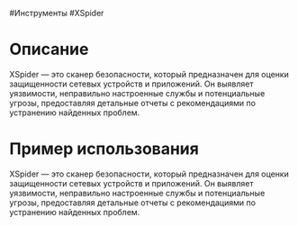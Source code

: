 #Инструменты #XSpider

# Описание

XSpider — это сканер безопасности, который предназначен для оценки защищенности сетевых устройств и приложений. Он выявляет уязвимости, неправильно настроенные службы и потенциальные угрозы, предоставляя детальные отчеты с рекомендациями по устранению найденных проблем.

# Пример использования

XSpider — это сканер безопасности, который предназначен для оценки защищенности сетевых устройств и приложений. Он выявляет уязвимости, неправильно настроенные службы и потенциальные угрозы, предоставляя детальные отчеты с рекомендациями по устранению найденных проблем.
